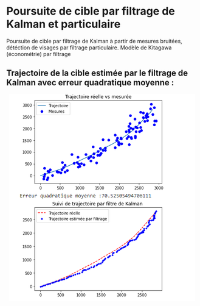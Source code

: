 # Poursuite de cible par filtrage de Kalman et particulaire

Poursuite de cible par filtrage de Kalman à partir de mesures bruitées, détéction de visages par filtrage particulaire. Modèle de Kitagawa (économétrie) par filtrage


## Trajectoire de la cible estimée par le filtrage de Kalman avec erreur quadratique moyenne :

<p align="center">
  <img width="490" height="543" src="kalm.png" >
</p>
